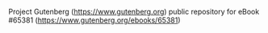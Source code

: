 Project Gutenberg (https://www.gutenberg.org) public repository for eBook #65381 (https://www.gutenberg.org/ebooks/65381)
